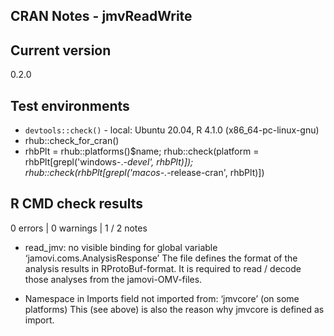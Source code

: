 ## CRAN Notes - jmvReadWrite

## Current version
0.2.0

## Test environments
* ``devtools::check()`` - local: Ubuntu 20.04, R 4.1.0 (x86_64-pc-linux-gnu)
* rhub::check_for_cran()
* rhbPlt = rhub::platforms()$name; rhub::check(platform = rhbPlt[grepl('windows-.*-devel', rhbPlt)]); rhub::check(rhbPlt[grepl('macos-.*-release-cran', rhbPlt)])

## R CMD check results
0 errors | 0 warnings | 1 / 2 notes

* read_jmv: no visible binding for global variable ‘jamovi.coms.AnalysisResponse’
  The file defines the format of the analysis results in RProtoBuf-format.
  It is required to read / decode those analyses from the jamovi-OMV-files.
  
* Namespace in Imports field not imported from: ‘jmvcore’ (on some platforms)
  This (see above) is also the reason why jmvcore is defined as import.
